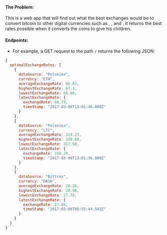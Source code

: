 #### The Problem:
This is a web app that will find out what the best exchanges would be to convert bitcoin to other digital currencies such as <Ethereum>, <Litecoin>, and <DASH>. It returns the best rates possible when it converts the coins to give his children.

#### Endpoints:

- For example, a GET request to the path `/` returns the following JSON:
```javascript
{
  optimalExchangeRates: [
    {
      dataSource: "Poloniex",
      currency: "ETH",
      averageExchangeRate: 66.83,
      highestExchangeRate: 67.1,
      lowestExchangeRate: 66.68,
      latestExchangeRate: {
        exchangeRate: 66.79,
        timeStamp: "2017-03-06T13:01:46.000Z"
      }
    },
    {
      dataSource: "Poloniex",
      currency: "LTC",
      averageExchangeRate: 319.23,
      highestExchangeRate: 320.88,
      lowestExchangeRate: 317.98,
      latestExchangeRate: {
        exchangeRate: 318.29,
        timeStamp: "2017-03-06T13:01:36.000Z"
      }
    },
    {
      dataSource: "Bittrex",
      currency: "DASH",
      averageExchangeRate: 28.26,
      highestExchangeRate: 28.98,
      lowestExchangeRate: 27.78,
      latestExchangeRate: {
        exchangeRate: 27.88,
        timeStamp: "2017-03-06T05:55:44.583Z"
      }
    }
  ]
}```
